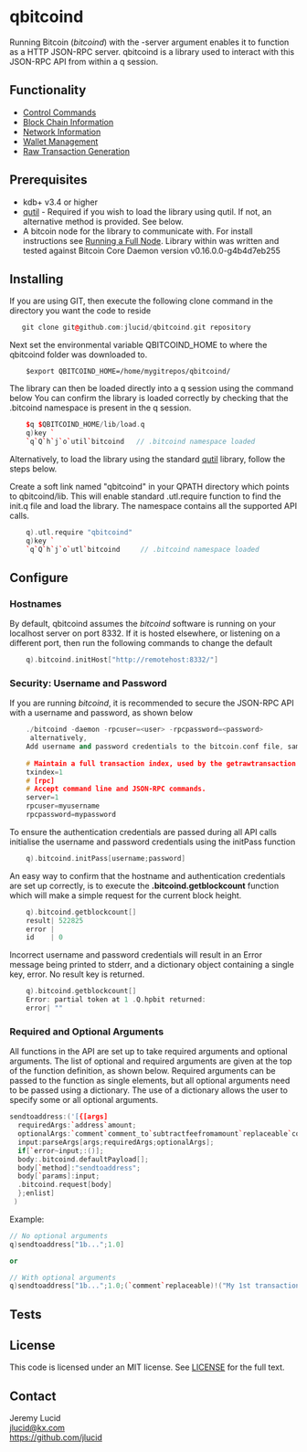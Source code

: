 # qbitcoind
Running Bitcoin (*bitcoind*) with the -server argument enables it to function as a HTTP JSON-RPC server.
qbitcoind is a library used to interact with this JSON-RPC API from within a q session.


## Functionality
* [Control Commands](https://github.com/jlucid/qbitcoind/wiki/Control-RPCs)
* [Block Chain Information](https://github.com/jlucid/qbitcoind/wiki/Block-chain-RPCs)
* [Network Information](https://github.com/jlucid/qbitcoind/wiki/Network-RPCs)
* [Wallet Management](https://github.com/jlucid/qbitcoind/wiki/Wallet)
* [Raw Transaction Generation](https://github.com/jlucid/qbitcoind/wiki/Raw-Transaction-RPCs)

## Prerequisites

* kdb+ v3.4 or higher
* [qutil](https://github.com/nugend/qutil) - Required if you wish to load the library using qutil.
  If not, an alternative method is provided. See below.
* A bitcoin node for the library to communicate with. For install instructions see [Running a Full Node]( https://bitcoin.org/en/full-node).
  Library within was written and tested against Bitcoin Core Daemon version v0.16.0.0-g4b4d7eb255

## Installing

If you are using GIT, then execute the following clone command in the directory you want the
code to reside 
```C++   
   git clone git@github.com:jlucid/qbitcoind.git repository
```
Next set the environmental variable QBITCOIND_HOME to where the qbitcoind folder was downloaded to.
```
    $export QBITCOIND_HOME=/home/mygitrepos/qbitcoind/
```
The library can then be loaded directly into a q session using the command below
You can confirm the library is loaded correctly by checking that the .bitcoind namespace is present in the q session.

```C++
    $q $QBITCOIND_HOME/lib/load.q
    q)key `
    `q`Q`h`j`o`util`bitcoind   // .bitcoind namespace loaded
```

Alternatively, to load the library using the standard [qutil](https://github.com/nugend/qutil) library, follow the steps below.

Create a soft link named "qbitcoind" in your QPATH directory which points to qbitcoind/lib. This will enable standard .utl.require function to find the init.q file and load the library. The namespace contains all the supported API calls.

```C++
    q).utl.require "qbitcoind"
    q)key `
    `q`Q`h`j`o`utl`bitcoind     // .bitcoind namespace loaded
```    


## Configure

### Hostnames

By default, qbitcoind assumes the *bitcoind* software is running on your localhost server on port 8332.
If it is hosted elsewhere, or listening on a different port, then run the following commands to change the default

```C++
    q).bitcoind.initHost["http://remotehost:8332/"]    
```    
### Security: Username and Password


If you are running *bitcoind*, it is recommended to secure the JSON-RPC API with a username and password, as shown below 
```C++
    ./bitcoind -daemon -rpcuser=<user> -rpcpassword=<password>
     alternatively,
    Add username and password credentials to the bitcoin.conf file, sample below
    
    # Maintain a full transaction index, used by the getrawtransaction rpc call.
    txindex=1
    # [rpc]
    # Accept command line and JSON-RPC commands.
    server=1
    rpcuser=myusername
    rpcpassword=mypassword

```
To ensure the authentication credentials are passed during all API calls initialise the username and password credentials using the initPass function
```C++
    q).bitcoind.initPass[username;password]
```
An easy way to confirm that the hostname and authentication credentials are set up correctly, is to execute the **.bitcoind.getblockcount** function which will make a simple request for the current block height.

```C++
    q).bitcoind.getblockcount[]
    result| 522825
    error |
    id    | 0
```

Incorrect username and password credentials will result in an Error message being printed to stderr,
and a dictionary object containing a single key, error. No result key is returned.
```C++
    q).bitcoind.getblockcount[]
    Error: partial token at 1 .Q.hpbit returned:
    error| ""
```
### Required and Optional Arguments

All functions in the API are set up to take required arguments and optional arguments.
The list of optional and required arguments are given at the top of the function definition, as shown below.
Required arguments can be passed to the function as single elements, but all optional arguments need to
be passed using a dictionary. The use of a dictionary allows the user to specify some or all optional
arguments.

```C++
sendtoaddress:('[{[args]
  requiredArgs:`address`amount;
  optionalArgs:`comment`comment_to`subtractfeefromamount`replaceable`conf_target`estimate_mode;
  input:parseArgs[args;requiredArgs;optionalArgs];
  if[`error~input;:()];
  body:.bitcoind.defaultPayload[];
  body[`method]:"sendtoaddress";
  body[`params]:input;
  .bitcoind.request[body]
  };enlist]
 )
```

Example:

```C++
// No optional arguments
q)sendtoaddress["1b...";1.0]   

or

// With optional arguments
q)sendtoaddress["1b...";1.0;(`comment`replaceable)!("My 1st transaction";1b)]
```



## Tests


## License

This code is licensed under an MIT license.  See [LICENSE](https://github.com/jlucid/qbitcoind/blob/master/LICENSE) for
the full text.

## Contact

Jeremy Lucid  
jlucid@kx.com  
https://github.com/jlucid  

